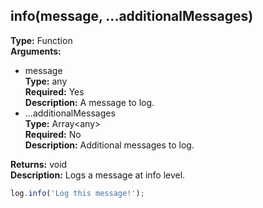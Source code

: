 ## info(message, ...additionalMessages)

**Type:** Function  
**Arguments:**
  - message  
    **Type:** any  
    **Required:** Yes  
    **Description:** A message to log.
  - ...additionalMessages  
    **Type:** Array&lt;any&gt;  
    **Required:** No  
    **Description:** Additional messages to log.

**Returns:** void  
**Description:** Logs a message at info level.

```ts
log.info('Log this message!');
```

